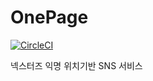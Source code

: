 # OnePage
[![CircleCI](https://circleci.com/gh/OnePageAndroid/OnePage.svg?style=svg&circle-token=11cfb5d6f9c844618de01770dcfd29239d000a87)](https://circleci.com/gh/OnePageAndroid/OnePage)

넥스터즈 익명 위치기반 SNS 서비스
